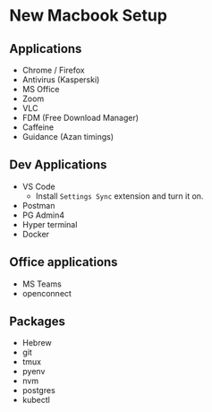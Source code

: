 # New Macbook Setup

## Applications

- Chrome / Firefox
- Antivirus (Kasperski)
- MS Office
- Zoom
- VLC
- FDM (Free Download Manager)
- Caffeine
- Guidance (Azan timings)
  
## Dev Applications

- VS Code
    - Install `Settings Sync` extension and turn it on.
- Postman
- PG Admin4
- Hyper terminal
- Docker

## Office applications

- MS Teams
- openconnect

## Packages

- Hebrew
- git
- tmux
- pyenv
- nvm
- postgres
- kubectl
